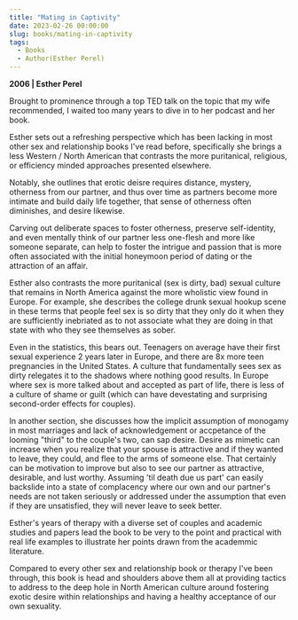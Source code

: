 ```yaml
---
title: "Mating in Captivity"
date: 2023-02-26 00:00:00
slug: books/mating-in-captivity
tags:
  - Books
  - Author(Esther Perel)
---
```


**2006 | Esther Perel**

Brought to prominence through a top TED talk on the topic that my wife recommended, I waited too many years to dive in to her podcast and her book.

Esther sets out a refreshing perspective which has been lacking in most other sex and relationship books I've read before, specifically she brings a less Western / North American that contrasts the more puritanical, religious, or efficiency minded approaches presented elsewhere.

Notably, she outlines that erotic deisre requires distance, mystery, otherness from our partner, and thus over time as partners become more intimate and build daily life together, that sense of otherness often diminishes, and desire likewise.

Carving out deliberate spaces to foster otherness, preserve self-identity, and even mentally think of our partner less one-flesh and more like someone separate, can help to foster the intrigue and passion that is more often associated with the initial honeymoon period of dating or the attraction of an affair.

Esther also contrasts the more puritanical (sex is dirty, bad) sexual culture that remains in North America against the more wholistic view found in Europe. For example, she describes the college drunk sexual hookup scene in these terms that people feel sex is so dirty that they only do it when they are sufficiently inebriated as to not associate what they are doing in that state with who they see themselves as sober.

Even in the statistics, this bears out. Teenagers on average have their first sexual experience 2 years later in Europe, and there are 8x more teen pregnancies in the United States. A culture that fundamentally sees sex as dirty relegates it to the shadows where nothing good results. In Europe where sex is more talked about and accepted as part of life, there is less of a culture of shame or guilt (which can have devestating and surprising second-order effects for couples).

In another section, she discusses how the implicit assumption of monogamy in most marriages and lack of acknowledgement or accpetance of the looming "third" to the couple's two, can sap desire. Desire as mimetic can increase when you realize that your spouse is attractive and if they wanted to leave, they could, and flee to the arms of someone else. That certainly can be motivation to improve but also to see our partner as attractive, desirable, and lust worthy. Assuming 'til death due us part' can easily backslide into a state of complacency where our own and our partner's needs are not taken seriously or addressed under the assumption that even if they are unsatisfied, they will never leave to seek better.

Esther's years of therapy with a diverse set of couples and academic studies and papers lead the book to be very to the point and practical with real life examples to illustrate her points drawn from the academmic literature.

Compared to every other sex and relationship book or therapy I've been through, this book is head and shoulders above them all at providing tactics to address to the deep hole in North American culture around fostering exotic desire within relationships and having a healthy acceptance of our own sexuality.
